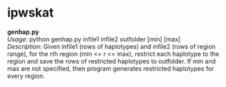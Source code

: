 # ipwskat

**genhap.py** <br>
_Usage_: python genhap.py infile1 infile2 outfolder [min] [max] <br>
_Description_: Given infile1 (rows of haplotypes) and infile2 (rows of region range), for the rth region (min <= r <= max), restrict each haplotype to the region and save the rows of restricted haplotypes to outfolder. If min and max are not specified, then program generates restricted haplotypes for every region.

